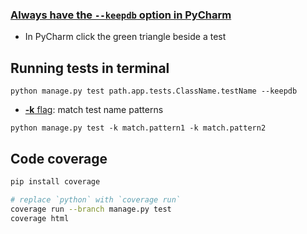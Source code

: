 ### [Always have the `--keepdb` option in PyCharm](faster-pycharm-tests.md)
- In PyCharm click the green triangle beside a test


## Running tests in terminal

```shell
python manage.py test path.app.tests.ClassName.testName --keepdb
```

-   [**-k** flag](https://docs.djangoproject.com/en/4.1/ref/django-admin/#cmdoption-test-k): match test name patterns

```shell
python manage.py test -k match.pattern1 -k match.pattern2
```

## Code coverage

```bash
pip install coverage

# replace `python` with `coverage run`
coverage run --branch manage.py test
coverage html
```
